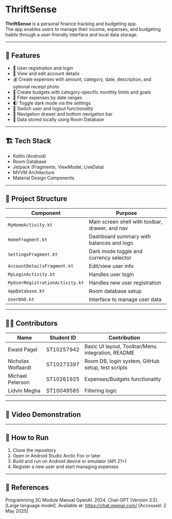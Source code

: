 # ThriftSense

**ThriftSense** is a personal finance tracking and budgeting app.  
The app enables users to manage their income, expenses, and budgeting habits through a user-friendly interface and local data storage.

---

## 📱 Features

- 🔐 User registration and login
- 👤 View and edit account details
- 💰 Create expenses with amount, category, date, description, and optional receipt photo
- 🧮 Create budgets with category-specific monthly limits and goals
- 📆 Filter expenses by date ranges
- 🌓 Toggle dark mode via the settings
- 🔄 Switch user and logout functionality
- 🧭 Navigation drawer and bottom navigation bar
- 💾 Data stored locally using Room Database

---

## 🏗️ Tech Stack

- Kotlin (Android)
- Room Database
- Jetpack (Fragments, ViewModel, LiveData)
- MVVM Architecture
- Material Design Components

---

## 📂 Project Structure

| Component                       | Purpose                                             |
|---------------------------------|-----------------------------------------------------|
| `MyHomeActivity.kt`             | Main screen shell with toolbar, drawer, and nav     |
| `HomeFragment.kt`               | Dashboard summary with balances and logo            |
| `SettingsFragment.kt`           | Dark mode toggle and currency selector              |
| `AccountDetailsFragment.kt`     | Edit/view user info                                 |
| `MyLoginActivity.kt`            | Handles user login                                  |
| `MyUserRegistrationActivity.kt` | Handles new user registration                       |
| `AppDatabase.kt`                | Room database setup                                 |
| `UserDAO.kt`                    | Interface to manage user data                       |

---

## 👨‍💻 Contributors

| Name               | Student ID   | Contribution                                        |
|--------------------|--------------|-----------------------------------------------------|
| Ewald Pagel        | ST10257942   | Basic UI layout, Toolbar/Menu integration, README   |
| Nicholas Wolfaardt | ST10273397   | Room DB, login system, GitHub setup, test scripts   |
| Michael Peterson   | ST10261925   | Expenses/Budgets functionality                      |
| Lidvin Megha       | ST10049585   | Filtering logic                                     |

---

## 🎥 Video Demonstration


---

## 🚀 How to Run

1. Clone the repository
2. Open in Android Studio Arctic Fox or later
3. Build and run on Android device or emulator (API 21+)
4. Register a new user and start managing expenses

---

## 📖 References

Programming 3C Module Manual
OpenAI. 2024. Chat-GPT (Version 3.5). [Large language model]. Available at: https://chat.openai.com/ [Accessed: 2 May 2025]
